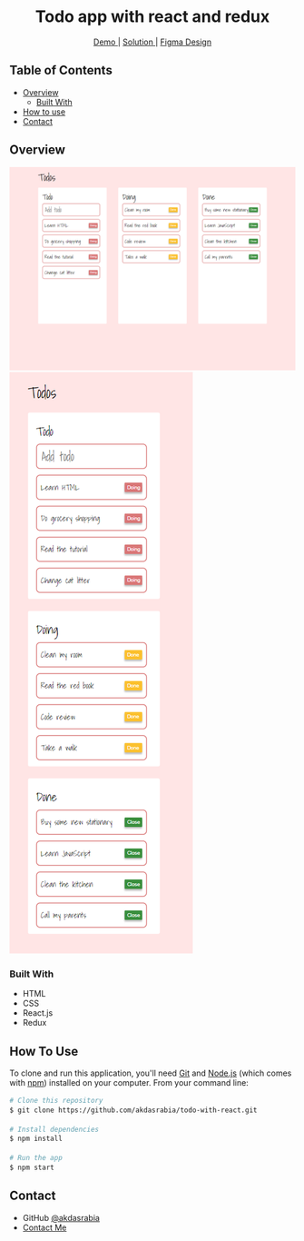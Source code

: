 <h1 align="center">Todo app with react and redux</h1>

<div align="center">
    <a href="https://akdasrabian-todoapp.netlify.app/">
      Demo
    </a>
    <span> | </span>
    <a href="https://github.com/akdasrabia/todo-with-react">
      Solution
    </a>
    <span> | </span>
    <a href="https://www.figma.com/file/KP3o89WYfCDxcUk0o3YkLC/Untitled?node-id=0%3A1&t=ZywXDetr6h1z1hZK-0">
      Figma Design
    </a>
</div>



## Table of Contents

- [Overview](#overview)
  - [Built With](#built-with)
- [How to use](#how-to-use)
- [Contact](#contact)


## Overview
![image](/public/desktop.png)
![image](/public/mobile.png)


### Built With
- HTML
- CSS
- React.js
- Redux


## How To Use

To clone and run this application, you'll need [Git](https://git-scm.com) and [Node.js](https://nodejs.org/en/download/) (which comes with [npm](http://npmjs.com)) installed on your computer. From your command line:

```bash
# Clone this repository
$ git clone https://github.com/akdasrabia/todo-with-react.git

# Install dependencies
$ npm install

# Run the app
$ npm start
```



## Contact

- GitHub [@akdasrabia](https://github.com/akdasrabia)
- [Contact Me](mailto:akdasrabian@gmail.com)
